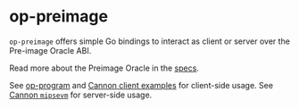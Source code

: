 # op-preimage

`op-preimage` offers simple Go bindings to interact as client or server over the Pre-image Oracle ABI.

Read more about the Preimage Oracle in the [specs](https://github.com/ethereum-optimism/specs/blob/main/specs/fault-proof/index.md#pre-image-oracle).

See [op-program](../op-program) and [Cannon client examples](../cannon/testdata) for client-side usage.
See [Cannon `mipsevm`](../cannon/mipsevm) for server-side usage.
